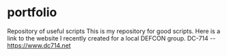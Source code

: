 # portfolio
Repository of useful scripts
This is my repository for good scripts.
Here is a link to the website I recently created for a local DEFCON group. DC-714 -- https://www.dc714.net

